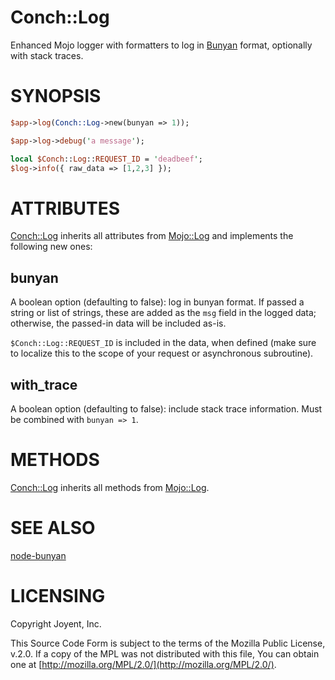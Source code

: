 # Conch::Log

Enhanced Mojo logger with formatters to log in
[Bunyan](https://github.com/trentm/node-bunyan) format, optionally with stack traces.

# SYNOPSIS

```perl
$app->log(Conch::Log->new(bunyan => 1));

$app->log->debug('a message');

local $Conch::Log::REQUEST_ID = 'deadbeef';
$log->info({ raw_data => [1,2,3] });
```

# ATTRIBUTES

[Conch::Log](../modules/Conch%3A%3ALog) inherits all attributes from [Mojo::Log](https://metacpan.org/pod/Mojo%3A%3ALog) and implements the
following new ones:

## bunyan

A boolean option (defaulting to false): log in bunyan format. If passed a string or list of
strings, these are added as the `msg` field in the logged data; otherwise, the passed-in data
will be included as-is.

`$Conch::Log::REQUEST_ID` is included in the data, when defined (make sure to localize this to
the scope of your request or asynchronous subroutine).

## with\_trace

A boolean option (defaulting to false): include stack trace information. Must be combined with
`bunyan => 1`.

# METHODS

[Conch::Log](../modules/Conch%3A%3ALog) inherits all methods from [Mojo::Log](https://metacpan.org/pod/Mojo%3A%3ALog).

# SEE ALSO

[node-bunyan](https://github.com/trentm/node-bunyan/)

# LICENSING

Copyright Joyent, Inc.

This Source Code Form is subject to the terms of the Mozilla Public License,
v.2.0. If a copy of the MPL was not distributed with this file, You can obtain
one at [http://mozilla.org/MPL/2.0/](http://mozilla.org/MPL/2.0/).

